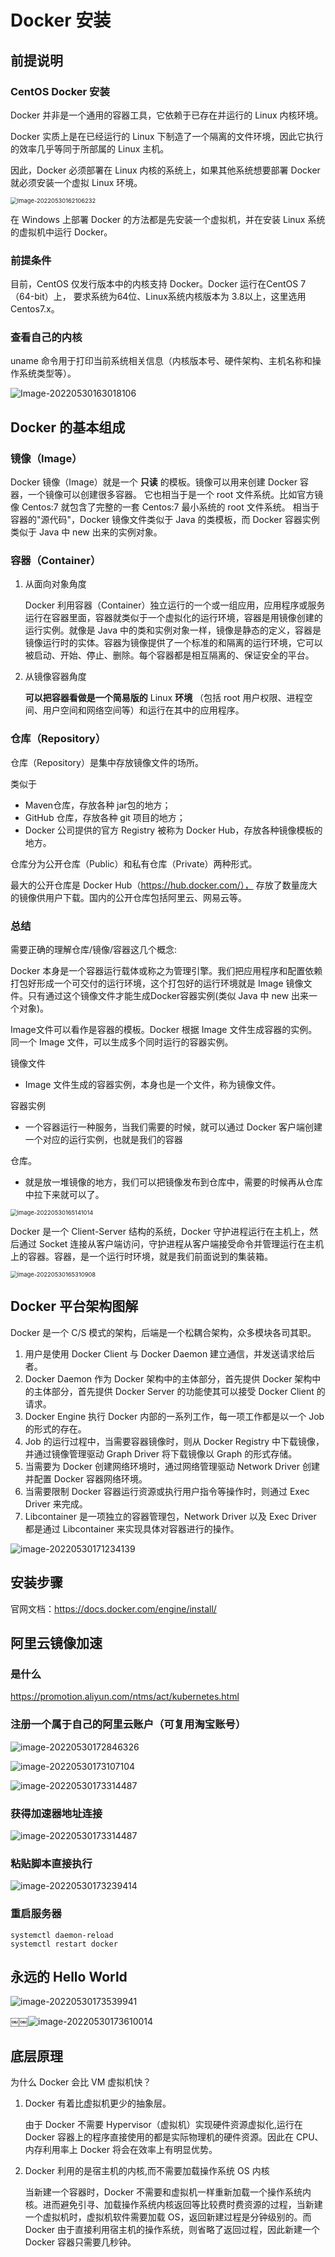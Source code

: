 # Docker 安装

## 前提说明

### CentOS Docker 安装

Docker 并非是一个通用的容器工具，它依赖于已存在并运行的 Linux 内核环境。

Docker 实质上是在已经运行的 Linux 下制造了一个隔离的文件环境，因此它执行的效率几乎等同于所部属的 Linux 主机。

因此，Docker 必须部署在 Linux 内核的系统上，如果其他系统想要部署 Docker 就必须安装一个虚拟 Linux 环境。

<img src="img/Image-20220530162106232.png" alt="Image-20220530162106232" style="zoom:67%;" />

在 Windows 上部署 Docker 的方法都是先安装一个虚拟机，并在安装 Linux 系统的虚拟机中运行 Docker。

### 前提条件

目前，CentOS 仅发行版本中的内核支持 Docker。Docker 运行在CentOS 7（64-bit）上， 要求系统为64位、Linux系统内核版本为 3.8以上，这里选用Centos7.x。

### 查看自己的内核

uname 命令用于打印当前系统相关信息（内核版本号、硬件架构、主机名称和操作系统类型等）。 

![Image-20220530163018106](img/Image-20220530163018106.png)

## Docker 的基本组成

### 镜像（Image）

Docker 镜像（Image）就是一个 **只读** 的模板。镜像可以用来创建 Docker 容器，一个镜像可以创建很多容器。 它也相当于是一个 root 文件系统。比如官方镜像 Centos:7 就包含了完整的一套 Centos:7 最小系统的 root 文件系统。 相当于容器的"源代码"，Docker 镜像文件类似于 Java 的类模板，而 Docker 容器实例类似于 Java 中 new 出来的实例对象。 

### 容器（Container）

1.   从面向对象角度 

     Docker 利用容器（Container）独立运行的一个或一组应用，应用程序或服务运行在容器里面，容器就类似于一个虚拟化的运行环境，容器是用镜像创建的运行实例。就像是 Java 中的类和实例对象一样，镜像是静态的定义，容器是镜像运行时的实体。容器为镜像提供了一个标准的和隔离的运行环境，它可以被启动、开始、停止、删除。每个容器都是相互隔离的、保证安全的平台。 

2.   从镜像容器角度 

     **可以把容器看做是一个简易版的** Linux **环境** （包括 root 用户权限、进程空间、用户空间和网络空间等）和运行在其中的应用程序。 

### 仓库（Repository）

仓库（Repository）是集中存放镜像文件的场所。  

类似于 

-   Maven仓库，存放各种 jar包的地方； 
-   GitHub 仓库，存放各种 git 项目的地方； 
-   Docker 公司提供的官方 Registry 被称为 Docker Hub，存放各种镜像模板的地方。 

仓库分为公开仓库（Public）和私有仓库（Private）两种形式。 

最大的公开仓库是 Docker Hub（https://hub.docker.com/）， 存放了数量庞大的镜像供用户下载。国内的公开仓库包括阿里云、网易云等。

### 总结

需要正确的理解仓库/镜像/容器这几个概念: 

Docker 本身是一个容器运行载体或称之为管理引擎。我们把应用程序和配置依赖打包好形成一个可交付的运行环境，这个打包好的运行环境就是 Image 镜像文件。只有通过这个镜像文件才能生成Docker容器实例(类似 Java 中 new 出来一个对象)。  

Image文件可以看作是容器的模板。Docker 根据 Image 文件生成容器的实例。同一个 Image 文件，可以生成多个同时运行的容器实例。 

镜像文件 

-   Image 文件生成的容器实例，本身也是一个文件，称为镜像文件。 

容器实例 

-   一个容器运行一种服务，当我们需要的时候，就可以通过 Docker 客户端创建一个对应的运行实例，也就是我们的容器 

仓库。

-   就是放一堆镜像的地方，我们可以把镜像发布到仓库中，需要的时候再从仓库中拉下来就可以了。 

 <img src="img/image-20220530165141014.png" alt="image-20220530165141014" style="zoom:67%;" />

Docker 是一个 Client-Server 结构的系统，Docker 守护进程运行在主机上，然后通过 Socket 连接从客户端访问，守护进程从客户端接受命令并管理运行在主机上的容器。容器，是一个运行时环境，就是我们前面说到的集装箱。

<img src="img/image-20220530165310908.png" alt="image-20220530165310908" style="zoom:67%;" />

## Docker 平台架构图解

Docker 是一个 C/S 模式的架构，后端是一个松耦合架构，众多模块各司其职。

1.   用户是使用 Docker Client 与 Docker Daemon 建立通信，并发送请求给后者。
2.   Docker Daemon 作为 Docker 架构中的主体部分，首先提供 Docker 架构中的主体部分，首先提供 Docker Server 的功能使其可以接受 Docker Client 的请求。
3.   Docker Engine 执行 Docker 内部的一系列工作，每一项工作都是以一个 Job 的形式的存在。
4.   Job 的运行过程中，当需要容器镜像时，则从 Docker Registry 中下载镜像，并通过镜像管理驱动 Graph Driver 将下载镜像以 Graph 的形式存储。
5.   当需要为 Docker 创建网络环境时，通过网络管理驱动 Network Driver 创建并配置 Docker 容器网络环境。
6.   当需要限制 Docker 容器运行资源或执行用户指令等操作时，则通过 Exec Driver 来完成。
7.   Libcontainer 是一项独立的容器管理包，Network Driver 以及 Exec Driver 都是通过 Libcontainer 来实现具体对容器进行的操作。

![image-20220530171234139](img/image-20220530171234139.png)

## 安装步骤

官网文档：https://docs.docker.com/engine/install/

## 阿里云镜像加速

### 是什么

https://promotion.aliyun.com/ntms/act/kubernetes.html

### 注册一个属于自己的阿里云账户（可复用淘宝账号）

![image-20220530172846326](img/image-20220530172846326.png)

![image-20220530173107104](img/image-20220530173107104.png)

![image-20220530173314487](img/image-20220530173314487.png)

### 获得加速器地址连接

![image-20220530173314487](img/image-20220530173314487.png)

### 粘贴脚本直接执行

![image-20220530173239414](img/image-20220530173239414.png)

### 重启服务器

```shell
systemctl daemon-reload
systemctl restart docker
```

## 永远的 Hello World

![image-20220530173539941](img/image-20220530173539941.png)

￼￼![image-20220530173610014](img/image-20220530173610014.png)

## 底层原理

为什么 Docker 会比 VM 虚拟机快？

1.   Docker 有着比虚拟机更少的抽象层。

     由于 Docker 不需要 Hypervisor（虚拟机）实现硬件资源虚拟化,运行在 Docker 容器上的程序直接使用的都是实际物理机的硬件资源。因此在 CPU、内存利用率上 Docker 将会在效率上有明显优势。 

2.   Docker 利用的是宿主机的内核,而不需要加载操作系统 OS 内核 

     当新建一个容器时，Docker 不需要和虚拟机一样重新加载一个操作系统内核。进而避免引寻、加载操作系统内核返回等比较费时费资源的过程，当新建一个虚拟机时，虚拟机软件需要加载 OS，返回新建过程是分钟级别的。而 Docker 由于直接利用宿主机的操作系统，则省略了返回过程，因此新建一个 Docker 容器只需要几秒钟。 
